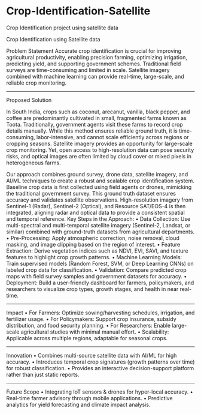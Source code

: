 # Crop-Identification-Satellite
Crop Identification project using satellite data

Crop Identification using Satellite data

Problem Statement
Accurate crop identification is crucial for improving agricultural productivity, enabling precision farming, optimizing irrigation, predicting yield, and supporting government schemes. Traditional field surveys are time-consuming and limited in scale. Satellite imagery combined with machine learning can provide real-time, large-scale, and reliable crop monitoring.
________________________________________
Proposed Solution

In South India, crops such as coconut, arecanut, vanilla, black pepper, and coffee are predominantly cultivated in small, fragmented farms known as Toota. Traditionally, government agents visit these farms to record crop details manually. While this method ensures reliable ground truth, it is time-consuming, labor-intensive, and cannot scale efficiently across regions or cropping seasons. Satellite imagery provides an opportunity for large-scale crop monitoring. Yet, open access to high-resolution data can pose security risks, and optical images are often limited by cloud cover or mixed pixels in heterogeneous farms.

Our approach combines ground survey, drone data, satellite imagery, and AI/ML techniques to create a robust and scalable crop identification system. Baseline crop data is first collected using field agents or drones, mimicking the traditional government survey. This ground truth dataset ensures accuracy and validates satellite observations. High-resolution imagery from Sentinel-1 (Radar), Sentinel-2 (Optical), and Resource SAT/EOS-4 is then integrated, aligning radar and optical data to provide a consistent spatial and temporal reference.
Key Steps in the Approach:
•	Data Collection:
Use multi-spectral and multi-temporal satellite imagery (Sentinel-2, Landsat, or similar) combined with ground-truth datasets from agricultural departments.
•	Pre-Processing:
Apply atmospheric correction, noise removal, cloud masking, and image clipping based on the region of interest.
•	Feature Extraction:
Derive vegetation indices such as NDVI, EVI, SAVI, and texture features to highlight crop growth patterns.
•	Machine Learning Models:
Train supervised models (Random Forest, SVM, or Deep Learning CNNs) on labeled crop data for classification.
•	Validation:
Compare predicted crop maps with field survey samples and government datasets for accuracy.
•	Deployment:
Build a user-friendly dashboard for farmers, policymakers, and researchers to visualize crop types, growth stages, and health in near real-time.
________________________________________
Impact
•	For Farmers: Optimize sowing/harvesting schedules, irrigation, and fertilizer usage.
•	For Policymakers: Support crop insurance, subsidy distribution, and food security planning.
•	For Researchers: Enable large-scale agricultural studies with minimal manual effort.
•	Scalability: Applicable across multiple regions, adaptable for seasonal crops.
________________________________________
Innovation
•	Combines multi-source satellite data with AI/ML for high accuracy.
•	Introduces temporal crop signatures (growth patterns over time) for robust classification.
•	Provides an interactive decision-support platform rather than just static reports.
________________________________________
Future Scope
•	Integrating IoT sensors & drones for hyper-local accuracy.
•	Real-time farmer advisory through mobile applications.
•	Predictive analytics for yield forecasting and climate impact analysis.
